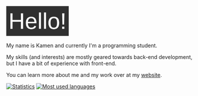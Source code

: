 <img src="https://github.com/Syndamia/Syndamia/blob/master/hello.png?raw=true" height="80px" alt="Hello!">

My name is Kamen and currently I'm a programming student.

My skills (and interests) are mostly geared towards back-end development, but I have a bit of experience with front-end.

You can learn more about me and my work over at my [website](https://syndamia.com).

[![Statistics](https://github-readme-stats.vercel.app/api?username=syndamia&show_icons=true&theme=gruvbox&include_all_commits=true&line_height=24)](https://github.com/anuraghazra/github-readme-stats)
[![Most used languages](https://github-readme-stats.vercel.app/api/top-langs/?username=syndamia&exclude_repo=Self-learning,School-Projects,LinuxMintCinnamon-setup&langs_count=8&layout=compact&theme=gruvbox)](https://github.com/anuraghazra/github-readme-stats)
